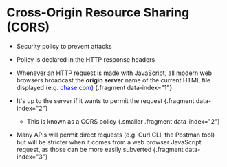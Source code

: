 # Cross-Origin Resource Sharing (CORS)

* Security policy to prevent attacks
* Policy is declared in the HTTP response headers

* Whenever an HTTP request is made with JavaScript, all modern web browsers broadcast the **origin server** name of the current HTML file displayed (e.g. <span style="color: blue;">chase.com</span>) {.fragment data-index="1"}
* It's up to the server if it wants to permit the request {.fragment data-index="2"}
  * This is known as a CORS policy {.smaller .fragment data-index="2"}
* Many APIs will permit direct requests (e.g. Curl CLI, the Postman tool) but will be stricter when it comes from a web browser JavaScript request, as those can be more easily subverted {.fragment data-index="3"}

